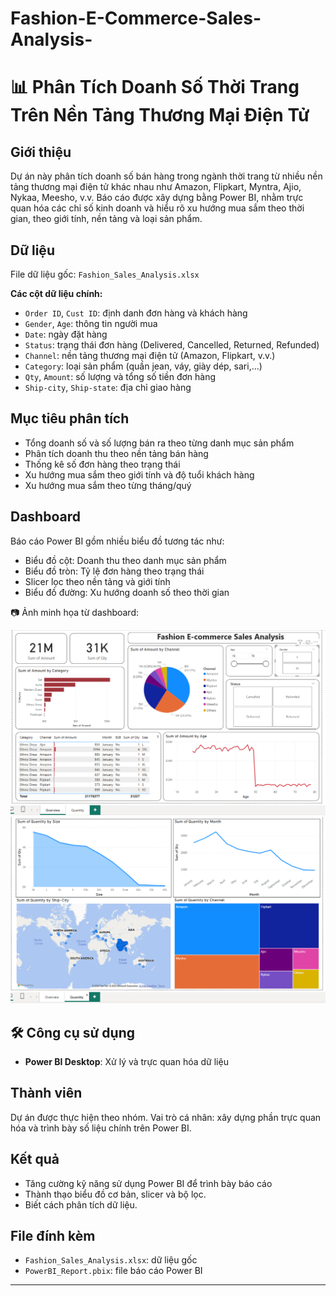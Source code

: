 # Fashion-E-Commerce-Sales-Analysis-
# 📊 Phân Tích Doanh Số Thời Trang Trên Nền Tảng Thương Mại Điện Tử

## Giới thiệu

Dự án này phân tích doanh số bán hàng trong ngành thời trang từ nhiều nền tảng thương mại điện tử khác nhau như Amazon, Flipkart, Myntra, Ajio, Nykaa, Meesho, v.v. Báo cáo được xây dựng bằng Power BI, nhằm trực quan hóa các chỉ số kinh doanh và hiểu rõ xu hướng mua sắm theo thời gian, theo giới tính, nền tảng và loại sản phẩm.

## Dữ liệu

File dữ liệu gốc: `Fashion_Sales_Analysis.xlsx`

**Các cột dữ liệu chính:**

- `Order ID`, `Cust ID`: định danh đơn hàng và khách hàng
- `Gender`, `Age`: thông tin người mua
- `Date`: ngày đặt hàng
- `Status`: trạng thái đơn hàng (Delivered, Cancelled, Returned, Refunded)
- `Channel`: nền tảng thương mại điện tử (Amazon, Flipkart, v.v.)
- `Category`: loại sản phẩm (quần jean, váy, giày dép, sari,...)
- `Qty`, `Amount`: số lượng và tổng số tiền đơn hàng
- `Ship-city`, `Ship-state`: địa chỉ giao hàng

## Mục tiêu phân tích

- Tổng doanh số và số lượng bán ra theo từng danh mục sản phẩm
- Phân tích doanh thu theo nền tảng bán hàng
- Thống kê số đơn hàng theo trạng thái
- Xu hướng mua sắm theo giới tính và độ tuổi khách hàng
- Xu hướng mua sắm theo từng tháng/quý

## Dashboard

Báo cáo Power BI gồm nhiều biểu đồ tương tác như:

- Biểu đồ cột: Doanh thu theo danh mục sản phẩm
- Biểu đồ tròn: Tỷ lệ đơn hàng theo trạng thái
- Slicer lọc theo nền tảng và giới tính
- Biểu đồ đường: Xu hướng doanh số theo thời gian

📷 Ảnh minh họa từ dashboard:

![Dashboard](images/Dashboard_Overview.png)
![Dashboard](images/Dashboard_Quanlity.png)

## 🛠 Công cụ sử dụng

- **Power BI Desktop**: Xử lý và trực quan hóa dữ liệu

## Thành viên

Dự án được thực hiện theo nhóm. 
Vai trò cá nhân: xây dựng phần trực quan hóa và trình bày số liệu chính trên Power BI.

## Kết quả

- Tăng cường kỹ năng sử dụng Power BI để trình bày báo cáo
- Thành thạo biểu đồ cơ bản, slicer và bộ lọc.
- Biết cách phân tích dữ liệu.

## File đính kèm

- `Fashion_Sales_Analysis.xlsx`: dữ liệu gốc
- `PowerBI_Report.pbix`: file báo cáo Power BI

---


